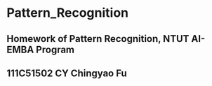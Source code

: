 # Pattern_Recognition
## Homework of Pattern Recognition, NTUT AI-EMBA Program
## 111C51502 CY Chingyao Fu

